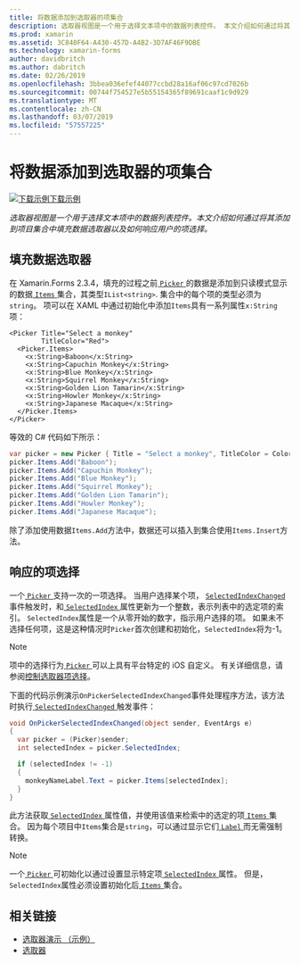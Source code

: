 ```yaml
---
title: 将数据添加到选取器的项集合
description: 选取器视图是一个用于选择文本项中的数据列表控件。 本文介绍如何通过将其添加到项目集合中填充数据选取器以及如何响应用户的项选择。
ms.prod: xamarin
ms.assetid: 3C840F64-A430-457D-A4B2-3D7AF46F9DBE
ms.technology: xamarin-forms
author: davidbritch
ms.author: dabritch
ms.date: 02/26/2019
ms.openlocfilehash: 3bbea036efef44077ccbd28a16af06c97cd7026b
ms.sourcegitcommit: 00744f754527e5b55154365f89691caaf1c9d929
ms.translationtype: MT
ms.contentlocale: zh-CN
ms.lasthandoff: 03/07/2019
ms.locfileid: "57557225"
---
```

# <a name="adding-data-to-a-pickers-items-collection"></a>将数据添加到选取器的项集合

[![下载示例](~/media/shared/download.png)下载示例](https://developer.xamarin.com/samples/xamarin-forms/UserInterface/PickerDemo/)

_选取器视图是一个用于选择文本项中的数据列表控件。本文介绍如何通过将其添加到项目集合中填充数据选取器以及如何响应用户的项选择。_

## <a name="populating-a-picker-with-data"></a>填充数据选取器

在 Xamarin.Forms 2.3.4，填充的过程之前[ `Picker` ](xref:Xamarin.Forms.Picker)的数据是添加到只读模式显示的数据[ `Items` ](xref:Xamarin.Forms.Picker.Items)集合，其类型`IList<string>`. 集合中的每个项的类型必须为`string`。 项可以在 XAML 中通过初始化中添加`Items`具有一系列属性`x:String`项：

```xaml
<Picker Title="Select a monkey"
        TitleColor="Red">
  <Picker.Items>
    <x:String>Baboon</x:String>
    <x:String>Capuchin Monkey</x:String>
    <x:String>Blue Monkey</x:String>
    <x:String>Squirrel Monkey</x:String>
    <x:String>Golden Lion Tamarin</x:String>
    <x:String>Howler Monkey</x:String>
    <x:String>Japanese Macaque</x:String>
  </Picker.Items>
</Picker>
```

等效的 C# 代码如下所示：

```csharp
var picker = new Picker { Title = "Select a monkey", TitleColor = Color.Red };
picker.Items.Add("Baboon");
picker.Items.Add("Capuchin Monkey");
picker.Items.Add("Blue Monkey");
picker.Items.Add("Squirrel Monkey");
picker.Items.Add("Golden Lion Tamarin");
picker.Items.Add("Howler Monkey");
picker.Items.Add("Japanese Macaque");
```

除了添加使用数据`Items.Add`方法中，数据还可以插入到集合使用`Items.Insert`方法。

## <a name="responding-to-item-selection"></a>响应的项选择

一个[ `Picker` ](xref:Xamarin.Forms.Picker)支持一次的一项选择。 当用户选择某个项， [ `SelectedIndexChanged` ](xref:Xamarin.Forms.Picker.SelectedIndexChanged)事件触发时，和[ `SelectedIndex` ](xref:Xamarin.Forms.Picker.SelectedIndex)属性更新为一个整数，表示列表中的选定项的索引。 `SelectedIndex`属性是一个从零开始的数字，指示用户选择的项。 如果未不选择任何项，这是这种情况时`Picker`首次创建和初始化，`SelectedIndex`将为-1。

> [!NOTE]
> 项中的选择行为[ `Picker` ](xref:Xamarin.Forms.Picker)可以上具有平台特定的 iOS 自定义。 有关详细信息，请参阅[控制选取器项选择](~/xamarin-forms/platform/ios/picker-selection.md)。

下面的代码示例演示`OnPickerSelectedIndexChanged`事件处理程序方法，该方法时执行[ `SelectedIndexChanged` ](xref:Xamarin.Forms.Picker.SelectedIndexChanged)触发事件：

```csharp
void OnPickerSelectedIndexChanged(object sender, EventArgs e)
{
  var picker = (Picker)sender;
  int selectedIndex = picker.SelectedIndex;

  if (selectedIndex != -1)
  {
    monkeyNameLabel.Text = picker.Items[selectedIndex];
  }
}
```

此方法获取[ `SelectedIndex` ](xref:Xamarin.Forms.Picker.SelectedIndex)属性值，并使用该值来检索中的选定的项[ `Items` ](xref:Xamarin.Forms.Picker.Items)集合。 因为每个项目中`Items`集合是`string`，可以通过显示它们[ `Label` ](xref:Xamarin.Forms.Label)而无需强制转换。

> [!NOTE]
> 一个[ `Picker` ](xref:Xamarin.Forms.Picker)可初始化以通过设置显示特定项[ `SelectedIndex` ](xref:Xamarin.Forms.Picker.SelectedIndex)属性。 但是，`SelectedIndex`属性必须设置初始化后[ `Items` ](xref:Xamarin.Forms.Picker.Items)集合。

## <a name="related-links"></a>相关链接

- [选取器演示 （示例）](https://developer.xamarin.com/samples/xamarin-forms/UserInterface/PickerDemo/)
- [选取器](xref:Xamarin.Forms.Picker)
